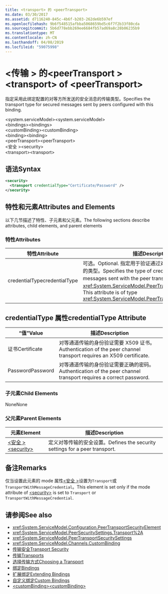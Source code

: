 ```yaml
---
title: <transport> 的 <peerTransport>
ms.date: 03/30/2017
ms.assetid: d7116240-845c-4b6f-b203-262de6b597ef
ms.openlocfilehash: 9b6f548515afbba5068659bd5c6f7f2b33f80cda
ms.sourcegitcommit: 5b6d778ebb269ee6684fb57ad69a8c28b06235b9
ms.translationtype: MT
ms.contentlocale: zh-CN
ms.lasthandoff: 04/08/2019
ms.locfileid: "59075998"
---
```

# <a name="transport-of-peertransport"></a><span data-ttu-id="24c59-102">\<传输 > 的\<peerTransport ></span><span class="sxs-lookup"><span data-stu-id="24c59-102">\<transport> of \<peerTransport></span></span>
<span data-ttu-id="24c59-103">指定采用此绑定配置的对等方所发送的安全消息的传输类型。</span><span class="sxs-lookup"><span data-stu-id="24c59-103">Specifies the transport type for secured messages sent by peers configured with this binding.</span></span>  
  
 <span data-ttu-id="24c59-104">\<system.serviceModel></span><span class="sxs-lookup"><span data-stu-id="24c59-104">\<system.serviceModel></span></span>  
<span data-ttu-id="24c59-105">\<bindings></span><span class="sxs-lookup"><span data-stu-id="24c59-105">\<bindings></span></span>  
<span data-ttu-id="24c59-106">\<customBinding></span><span class="sxs-lookup"><span data-stu-id="24c59-106">\<customBinding></span></span>  
<span data-ttu-id="24c59-107">\<binding></span><span class="sxs-lookup"><span data-stu-id="24c59-107">\<binding></span></span>  
<span data-ttu-id="24c59-108">\<peerTransport></span><span class="sxs-lookup"><span data-stu-id="24c59-108">\<peerTransport></span></span>  
<span data-ttu-id="24c59-109">\<安全 ></span><span class="sxs-lookup"><span data-stu-id="24c59-109">\<security></span></span>  
<span data-ttu-id="24c59-110">\<transport></span><span class="sxs-lookup"><span data-stu-id="24c59-110">\<transport></span></span>  
  
## <a name="syntax"></a><span data-ttu-id="24c59-111">语法</span><span class="sxs-lookup"><span data-stu-id="24c59-111">Syntax</span></span>  
  
```xml  
<security>
  <transport credentialType="Certificate/Password" />
</security>
```  
  
## <a name="attributes-and-elements"></a><span data-ttu-id="24c59-112">特性和元素</span><span class="sxs-lookup"><span data-stu-id="24c59-112">Attributes and Elements</span></span>  
 <span data-ttu-id="24c59-113">以下几节描述了特性、子元素和父元素。</span><span class="sxs-lookup"><span data-stu-id="24c59-113">The following sections describe attributes, child elements, and parent elements</span></span>  
  
### <a name="attributes"></a><span data-ttu-id="24c59-114">特性</span><span class="sxs-lookup"><span data-stu-id="24c59-114">Attributes</span></span>  
  
|<span data-ttu-id="24c59-115">特性</span><span class="sxs-lookup"><span data-stu-id="24c59-115">Attribute</span></span>|<span data-ttu-id="24c59-116">描述</span><span class="sxs-lookup"><span data-stu-id="24c59-116">Description</span></span>|  
|---------------|-----------------|  
|<span data-ttu-id="24c59-117">credentialType</span><span class="sxs-lookup"><span data-stu-id="24c59-117">credentialType</span></span>|<span data-ttu-id="24c59-118">可选。</span><span class="sxs-lookup"><span data-stu-id="24c59-118">Optional.</span></span> <span data-ttu-id="24c59-119">指定用于验证通过对等传输发送的消息的凭据的类型。</span><span class="sxs-lookup"><span data-stu-id="24c59-119">Specifies the type of credentials used to verify messages sent with the peer transport.</span></span> <span data-ttu-id="24c59-120">此属性的类型为 <xref:System.ServiceModel.PeerTransportCredentialType>。</span><span class="sxs-lookup"><span data-stu-id="24c59-120">This attribute is of type <xref:System.ServiceModel.PeerTransportCredentialType>.</span></span>|  
  
## <a name="credentialtype-attribute"></a><span data-ttu-id="24c59-121">credentialType 属性</span><span class="sxs-lookup"><span data-stu-id="24c59-121">credentialType Attribute</span></span>  
  
|<span data-ttu-id="24c59-122">“值”</span><span class="sxs-lookup"><span data-stu-id="24c59-122">Value</span></span>|<span data-ttu-id="24c59-123">描述</span><span class="sxs-lookup"><span data-stu-id="24c59-123">Description</span></span>|  
|-----------|-----------------|  
|<span data-ttu-id="24c59-124">证书</span><span class="sxs-lookup"><span data-stu-id="24c59-124">Certificate</span></span>|<span data-ttu-id="24c59-125">对等通道传输的身份验证需要 X509 证书。</span><span class="sxs-lookup"><span data-stu-id="24c59-125">Authentication of the peer channel transport requires an X509 certificate.</span></span>|  
|<span data-ttu-id="24c59-126">Password</span><span class="sxs-lookup"><span data-stu-id="24c59-126">Password</span></span>|<span data-ttu-id="24c59-127">对等通道传输的身份验证需要正确的密码。</span><span class="sxs-lookup"><span data-stu-id="24c59-127">Authentication of the peer channel transport requires a correct password.</span></span>|  
  
### <a name="child-elements"></a><span data-ttu-id="24c59-128">子元素</span><span class="sxs-lookup"><span data-stu-id="24c59-128">Child Elements</span></span>  
 <span data-ttu-id="24c59-129">None</span><span class="sxs-lookup"><span data-stu-id="24c59-129">None</span></span>  
  
### <a name="parent-elements"></a><span data-ttu-id="24c59-130">父元素</span><span class="sxs-lookup"><span data-stu-id="24c59-130">Parent Elements</span></span>  
  
|<span data-ttu-id="24c59-131">元素</span><span class="sxs-lookup"><span data-stu-id="24c59-131">Element</span></span>|<span data-ttu-id="24c59-132">描述</span><span class="sxs-lookup"><span data-stu-id="24c59-132">Description</span></span>|  
|-------------|-----------------|  
|[<span data-ttu-id="24c59-133">\<安全 ></span><span class="sxs-lookup"><span data-stu-id="24c59-133">\<security></span></span>](../../../../../docs/framework/configure-apps/file-schema/wcf/security-of-peertransport.md)|<span data-ttu-id="24c59-134">定义对等传输的安全设置。</span><span class="sxs-lookup"><span data-stu-id="24c59-134">Defines the security settings for a peer transport.</span></span>|  
  
## <a name="remarks"></a><span data-ttu-id="24c59-135">备注</span><span class="sxs-lookup"><span data-stu-id="24c59-135">Remarks</span></span>  
 <span data-ttu-id="24c59-136">仅当设置此元素的 mode 属性[\<安全 >](../../../../../docs/framework/configure-apps/file-schema/wcf/security-of-peertransport.md)设置为`Transport`或`TransportWithMessageCredential`。</span><span class="sxs-lookup"><span data-stu-id="24c59-136">This element is set only if the mode attribute of [\<security>](../../../../../docs/framework/configure-apps/file-schema/wcf/security-of-peertransport.md) is set to `Transport` or `TransportWithMessageCredential`.</span></span>  
  
## <a name="see-also"></a><span data-ttu-id="24c59-137">请参阅</span><span class="sxs-lookup"><span data-stu-id="24c59-137">See also</span></span>

- <xref:System.ServiceModel.Configuration.PeerTransportSecurityElement>
- <xref:System.ServiceModel.PeerSecuritySettings.Transport%2A>
- <xref:System.ServiceModel.PeerTransportSecuritySettings>
- <xref:System.ServiceModel.Channels.CustomBinding>
- [<span data-ttu-id="24c59-138">传输安全</span><span class="sxs-lookup"><span data-stu-id="24c59-138">Transport Security</span></span>](../../../../../docs/framework/wcf/feature-details/transport-security.md)
- [<span data-ttu-id="24c59-139">传输</span><span class="sxs-lookup"><span data-stu-id="24c59-139">Transports</span></span>](../../../../../docs/framework/wcf/feature-details/transports.md)
- [<span data-ttu-id="24c59-140">选择传输方式</span><span class="sxs-lookup"><span data-stu-id="24c59-140">Choosing a Transport</span></span>](../../../../../docs/framework/wcf/feature-details/choosing-a-transport.md)
- [<span data-ttu-id="24c59-141">绑定</span><span class="sxs-lookup"><span data-stu-id="24c59-141">Bindings</span></span>](../../../../../docs/framework/wcf/bindings.md)
- [<span data-ttu-id="24c59-142">扩展绑定</span><span class="sxs-lookup"><span data-stu-id="24c59-142">Extending Bindings</span></span>](../../../../../docs/framework/wcf/extending/extending-bindings.md)
- [<span data-ttu-id="24c59-143">自定义绑定</span><span class="sxs-lookup"><span data-stu-id="24c59-143">Custom Bindings</span></span>](../../../../../docs/framework/wcf/extending/custom-bindings.md)
- [<span data-ttu-id="24c59-144">\<customBinding></span><span class="sxs-lookup"><span data-stu-id="24c59-144">\<customBinding></span></span>](../../../../../docs/framework/configure-apps/file-schema/wcf/custombinding.md)
